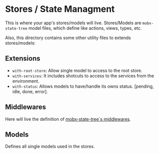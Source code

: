 # Stores / State Managment

This is where your app's stores/models will live.
Stores/Models are `mobx-state-tree` model files, which define like actions, views, types, etc.

Also, this directory contains some other utility files to extends stores/models:

## Extensions

-   `with-root-store`: Allow single model to access to the root store.
-   `with-services`: It includes shotcuts to access to the services from the environment.
-   `with-status`: Allows models to have/handle its owns status. [pending, idle, done, error].

## Middlewares

Here will live the definition of [mobx-state-tree`s middlewares](https://mobx-state-tree.js.org/concepts/middleware).

## Models

Defines all single models used in the stores.
